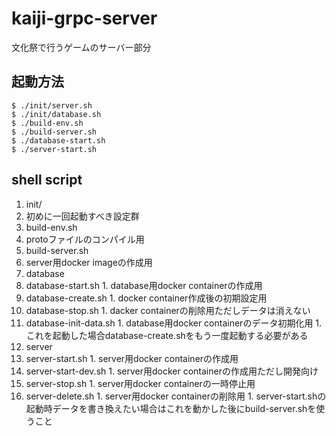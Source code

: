 # kaiji-grpc-server
文化祭で行うゲームのサーバー部分

## 起動方法
    $ ./init/server.sh
    $ ./init/database.sh
    $ ./build-env.sh
    $ ./build-server.sh
    $ ./database-start.sh
    $ ./server-start.sh

## shell script
1. init/
  1. 初めに一回起動すべき設定群
1. build-env.sh
  1. protoファイルのコンパイル用
1. build-server.sh
  1. server用docker imageの作成用
1. database
  1. database-start.sh
    1. database用docker containerの作成用
  1. database-create.sh
    1. docker container作成後の初期設定用
  1. database-stop.sh
    1. dacker containerの削除用ただしデータは消えない
  1. database-init-data.sh
    1. database用docker containerのデータ初期化用
    1. これを起動した場合database-create.shをもう一度起動する必要がある
1. server
  1. server-start.sh
    1. server用docker containerの作成用
  1. server-start-dev.sh
    1. server用docker containerの作成用ただし開発向け
  1. server-stop.sh
    1. server用docker containerの一時停止用
  1. server-delete.sh
    1. server用docker containerの削除用
    1. server-start.shの起動時データを書き換えたい場合はこれを動かした後にbuild-server.shを使うこと
